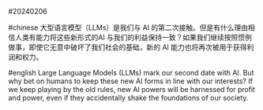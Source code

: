 #20240206

#chinese
大型语言模型（LLMs）是我们与 AI 的第二次接触。但是有什么理由相信人类有能力将这些新形式的AI 与我们的利益保持一致？如果我们继续按照惯例做事，即使它无意中破坏了我们社会的基础，新的 AI 能力也将再次被用于获得利润和权力。

#english
Large Language Models (LLMs) mark our second date with AI. But why bet on humans to keep these new AI forms in line with our interests? If we keep playing by the old rules, new AI powers will be harnessed for profit and power, even if they accidentally shake the foundations of our society.

